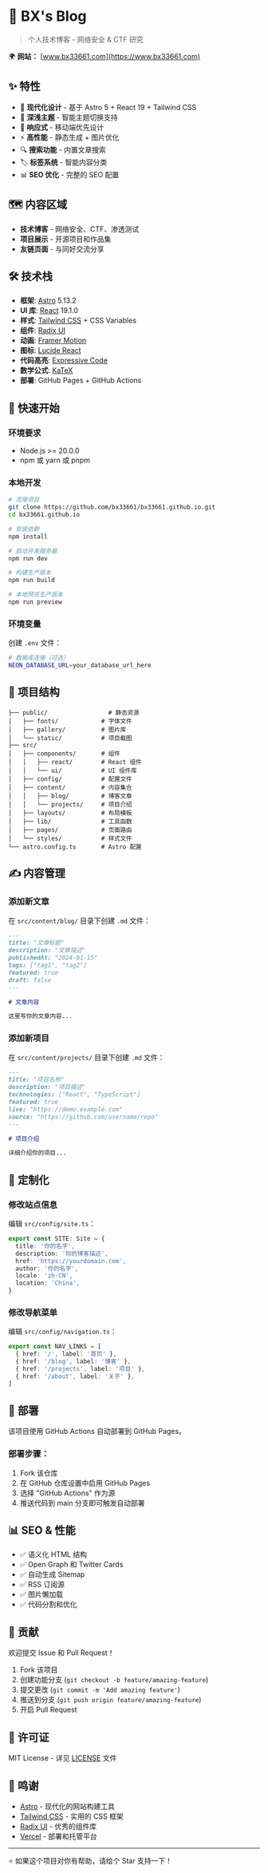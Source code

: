 # 📝 BX's Blog

> 个人技术博客 - 网络安全 & CTF 研究

🌍 **网站：** [www.bx33661.com](https://www.bx33661.com)

## ✨ 特性

- 🎨 **现代化设计** - 基于 Astro 5 + React 19 + Tailwind CSS
- 🌙 **深浅主题** - 智能主题切换支持
- 📱 **响应式** - 移动端优先设计
- ⚡ **高性能** - 静态生成 + 图片优化
- 🔍 **搜索功能** - 内置文章搜索
- 🏷️ **标签系统** - 智能内容分类
- 📊 **SEO 优化** - 完整的 SEO 配置

## 🗺️ 内容区域

- **技术博客** - 网络安全、CTF、渗透测试
- **项目展示** - 开源项目和作品集
- **友链页面** - 与同好交流分享

## 🛠️ 技术栈

- **框架**: [Astro](https://astro.build/) 5.13.2
- **UI 库**: [React](https://react.dev/) 19.1.0
- **样式**: [Tailwind CSS](https://tailwindcss.com/) + CSS Variables
- **组件**: [Radix UI](https://www.radix-ui.com/)
- **动画**: [Framer Motion](https://www.framer.com/motion/)
- **图标**: [Lucide React](https://lucide.dev/)
- **代码高亮**: [Expressive Code](https://expressive-code.com/)
- **数学公式**: [KaTeX](https://katex.org/)
- **部署**: GitHub Pages + GitHub Actions

## 🚀 快速开始

### 环境要求

- Node.js >= 20.0.0
- npm 或 yarn 或 pnpm

### 本地开发

```bash
# 克隆项目
git clone https://github.com/bx33661/bx33661.github.io.git
cd bx33661.github.io

# 安装依赖
npm install

# 启动开发服务器
npm run dev

# 构建生产版本
npm run build

# 本地预览生产版本
npm run preview
```

### 环境变量

创建 `.env` 文件：

```bash
# 数据库连接（可选）
NEON_DATABASE_URL=your_database_url_here
```

## 📁 项目结构

```
├── public/                 # 静态资源
│   ├── fonts/            # 字体文件
│   ├── gallery/          # 图片库
│   └── static/           # 项目截图
├── src/
│   ├── components/       # 组件
│   │   ├── react/        # React 组件
│   │   └── ui/           # UI 组件库
│   ├── config/           # 配置文件
│   ├── content/          # 内容集合
│   │   ├── blog/         # 博客文章
│   │   └── projects/     # 项目介绍
│   ├── layouts/          # 布局模板
│   ├── lib/              # 工具函数
│   ├── pages/            # 页面路由
│   └── styles/           # 样式文件
└── astro.config.ts       # Astro 配置
```

## ✍️ 内容管理

### 添加新文章

在 `src/content/blog/` 目录下创建 `.md` 文件：

```markdown
---
title: "文章标题"
description: "文章描述"
publishedAt: "2024-01-15"
tags: ["tag1", "tag2"]
featured: true
draft: false
---

# 文章内容

这里写你的文章内容...
```

### 添加新项目

在 `src/content/projects/` 目录下创建 `.md` 文件：

```markdown
---
title: "项目名称"
description: "项目描述"
technologies: ["React", "TypeScript"]
featured: true
live: "https://demo.example.com"
source: "https://github.com/username/repo"
---

# 项目介绍

详细介绍你的项目...
```

## 🔧 定制化

### 修改站点信息

编辑 `src/config/site.ts`：

```typescript
export const SITE: Site = {
  title: '你的名字',
  description: '你的博客描述',
  href: 'https://yourdomain.com',
  author: '你的名字',
  locale: 'zh-CN',
  location: 'China',
}
```

### 修改导航菜单

编辑 `src/config/navigation.ts`：

```typescript
export const NAV_LINKS = [
  { href: '/', label: '首页' },
  { href: '/blog', label: '博客' },
  { href: '/projects', label: '项目' },
  { href: '/about', label: '关于' },
]
```

## 🚀 部署

该项目使用 GitHub Actions 自动部署到 GitHub Pages。

### 部署步骤：

1. Fork 该仓库
2. 在 GitHub 仓库设置中启用 GitHub Pages
3. 选择 "GitHub Actions" 作为源
4. 推送代码到 main 分支即可触发自动部署

## 📊 SEO & 性能

- ✅ 语义化 HTML 结构
- ✅ Open Graph 和 Twitter Cards
- ✅ 自动生成 Sitemap
- ✅ RSS 订阅源
- ✅ 图片懒加载
- ✅ 代码分割和优化

## 🤝 贡献

欢迎提交 Issue 和 Pull Request！

1. Fork 该项目
2. 创建功能分支 (`git checkout -b feature/amazing-feature`)
3. 提交更改 (`git commit -m 'Add amazing feature'`)
4. 推送到分支 (`git push origin feature/amazing-feature`)
5. 开启 Pull Request

## 📜 许可证

MIT License - 详见 [LICENSE](LICENSE) 文件

## 🙏 鸣谢

- [Astro](https://astro.build/) - 现代化的网站构建工具
- [Tailwind CSS](https://tailwindcss.com/) - 实用的 CSS 框架
- [Radix UI](https://www.radix-ui.com/) - 优秀的组件库
- [Vercel](https://vercel.com/) - 部署和托管平台

---

⭐ 如果这个项目对你有帮助，请给个 Star 支持一下！